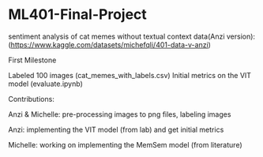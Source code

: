 # ML401-Final-Project
sentiment analysis of cat memes without textual context 
data(Anzi version): (https://www.kaggle.com/datasets/michefqli/401-data-v-anzi)

First Milestone 

  Labeled 100 images (cat_memes_with_labels.csv)
  Initial metrics on the VIT model (evaluate.ipynb)
  
  Contributions:
  
   Anzi & Michelle: pre-processing images to png files, labeling images 
   
   Anzi: implementing the VIT model (from lab) and get initial metrics 
   
   Michelle: working on implementing the MemSem model (from literature) 
    
